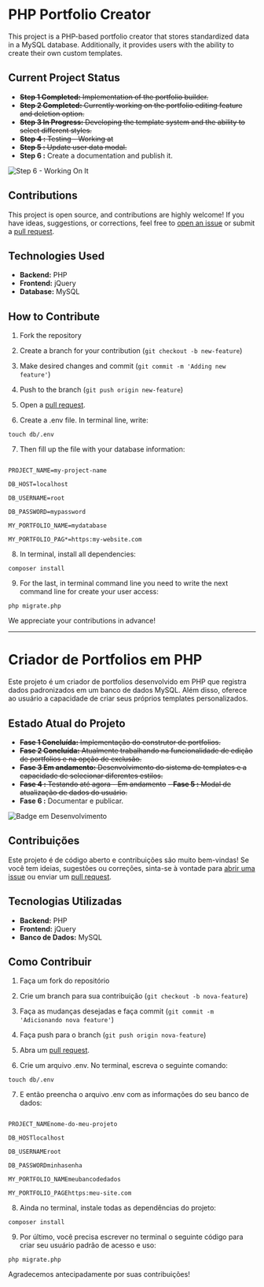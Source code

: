 # PHP Portfolio Creator

This project is a PHP-based portfolio creator that stores standardized data in a MySQL database. Additionally, it provides users with the ability to create their own custom templates.

## Current Project Status

- ~~**Step 1 Completed:** Implementation of the portfolio builder.~~
- ~~**Step 2 Completed:** Currently working on the portfolio editing feature and deletion option.~~
- ~~**Step 3 In Progress:** Developing the template system and the ability to select different styles.~~
- ~~**Step 4 :** Testing - Working at~~
- ~~**Step 5 :** Update user data modal.~~
- **Step 6 :** Create a documentation and publish it.



![Step 6 - Working On It](http://img.shields.io/static/v1?label=STATUS&message=EM%20DESENVOLVIMENTO&color=GREEN&style=for-the-badge)



## Contributions

This project is open source, and contributions are highly welcome! If you have ideas, suggestions, or corrections, feel free to [open an issue](https://github.com/abdalazard/Portfolio-Creator/issues/new) or submit a [pull request](https://github.com/abdalazard/Portfolio-Creator/compare).

## Technologies Used

- **Backend:** PHP
- **Frontend:** jQuery
- **Database:** MySQL

## How to Contribute

1. Fork the repository
2. Create a branch for your contribution (`git checkout -b new-feature`)
3. Make desired changes and commit (`git commit -m 'Adding new feature'`)
4. Push to the branch (`git push origin new-feature`)
5. Open a [pull request](https://github.com/abdalazard/Portfolio-Creator/compare).

6. Create a .env file. In terminal line, write:

```touch db/.env```

7. Then fill up the file with your database information:

```

PROJECT_NAME=my-project-name

DB_HOST=localhost

DB_USERNAME=root

DB_PASSWORD=mypassword

MY_PORTFOLIO_NAME=mydatabase

MY_PORTFOLIO_PAG*=https:my-website.com

```

8. In terminal, install all dependencies:
   
```composer install```

9. For the last, in terminal command line you need to write the next command line for create your user access:

```php migrate.php```

We appreciate your contributions in advance!


-------------------------------------------------------------------------------------------------------------------------------------------------------------------------------------



# Criador de Portfolios em PHP

Este projeto é um criador de portfolios desenvolvido em PHP que registra dados padronizados em um banco de dados MySQL. Além disso, oferece ao usuário a capacidade de criar seus próprios templates personalizados.

## Estado Atual do Projeto

- ~~**Fase 1 Concluída:** Implementação do construtor de portfolios.~~
- ~~**Fase 2 Concluída:** Atualmente trabalhando na funcionalidade de edição de portfolios e na opção de exclusão.~~
- ~~**Fase 3 Em andamento:** Desenvolvimento do sistema de templates e a capacidade de selecionar diferentes estilos.~~
- ~~**Fase 4 :** Testando até agora - Em andamento~~
~~- **Fase 5 :** Modal de atualização de dados do usuário.~~
- **Fase 6 :** Documentar e publicar.



![Badge em Desenvolvimento](http://img.shields.io/static/v1?label=STATUS&message=EM%20DESENVOLVIMENTO&color=GREEN&style=for-the-badge)


## Contribuições

Este projeto é de código aberto e contribuições são muito bem-vindas! Se você tem ideias, sugestões ou correções, sinta-se à vontade para [abrir uma issue](https://github.com/abdalazard/Portfolio-Creator/issues/new) ou enviar um [pull request](https://github.com/abdalazard/Portfolio-Creator/compare).

## Tecnologias Utilizadas

- **Backend:** PHP
- **Frontend:** jQuery
- **Banco de Dados:** MySQL

## Como Contribuir

1. Faça um fork do repositório
2. Crie um branch para sua contribuição (`git checkout -b nova-feature`)
3. Faça as mudanças desejadas e faça commit (`git commit -m 'Adicionando nova feature'`)
4. Faça push para o branch (`git push origin nova-feature`)
5. Abra um [pull request](https://github.com/abdalazard/Portfolio-Creator/compare).

6. Crie um arquivo .env. No terminal, escreva o seguinte comando:

```touch db/.env```

7. E então preencha o arquivo .env com as informações do seu banco de dados:

```

PROJECT_NAMEnome-do-meu-projeto

DB_HOSTlocalhost

DB_USERNAMEroot

DB_PASSWORDminhasenha

MY_PORTFOLIO_NAMEmeubancodedados

MY_PORTFOLIO_PAGEhttps:meu-site.com

```

8. Ainda no terminal, instale todas as dependências do projeto:
   
```composer install```

9.  Por último, você precisa escrever no terminal o seguinte código para criar seu usuário padrão de acesso e uso:

```php migrate.php```

Agradecemos antecipadamente por suas contribuições!
